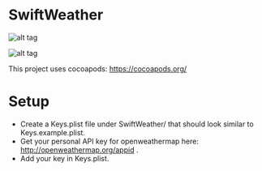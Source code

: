 # SwiftWeather

![alt tag](https://cloud.githubusercontent.com/assets/2235307/12532452/9d035646-c1e2-11e5-9f17-764a23243162.png)

![alt tag](https://cloud.githubusercontent.com/assets/2235307/12532473/069b974e-c1e3-11e5-9646-4ba20c955d33.png)

This project uses cocoapods: https://cocoapods.org/

# Setup

- Create a Keys.plist file under SwiftWeather/ that should look similar to Keys.example.plist.
- Get your personal API key for openweathermap here: http://openweathermap.org/appid . 
- Add your key in Keys.plist. 

